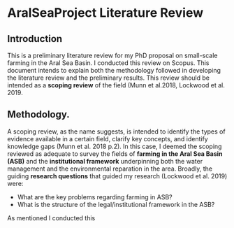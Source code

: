 # AralSeaProject Literature Review

## Introduction
This is a preliminary literature review for my PhD proposal on small-scale farming in the Aral Sea Basin. I conducted this review on Scopus. This document intends to explain both the methodology followed in developing the literature review and the preliminary results. This review should be intended as a **scoping review** of the field (Munn et al.2018, Lockwood et al. 2019.

## Methodology. 

A scoping review, as the name suggests, is intended to identify the types of evidence available in a certain field, clarify key concepts, and identify knowledge gaps (Munn et al. 2018 p.2). In this case, I deemed the scoping reviewed as adequate to survey the fields of **farming in the Aral Sea Basin (ASB)**  and the **institutional framework** underpinning both the water management and the environmental reparation in the area. Broadly, the guiding **research questions** that guided my research (Lockwood et al. 2019) were:

- What are the key problems regarding farming in ASB?
- What is the structure of the legal/institutional framework in the ASB?

As mentioned I conducted this 



